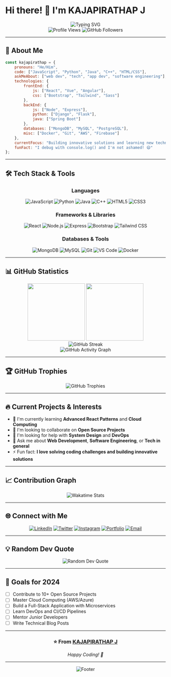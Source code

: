 # Hi there! 👋 I'm KAJAPIRATHAP J

<div align="center">
  <img src="https://readme-typing-svg.herokuapp.com?font=Fira+Code&pause=1000&color=2E9EF7&center=true&vCenter=true&width=435&lines=Software+Developer;Problem+Solver;Tech+Enthusiast;Always+Learning+New+Things" alt="Typing SVG" />
</div>

<div align="center">
  <img src="https://komarev.com/ghpvc/?username=IT237525&label=Profile%20views&color=0e75b6&style=flat" alt="Profile Views" />
  <img src="https://img.shields.io/github/followers/IT237525?label=Followers&style=social" alt="GitHub Followers" />
</div>

---

## 🚀 About Me

```javascript
const kajapirathap = {
    pronouns: "He/Him",
    code: ["JavaScript", "Python", "Java", "C++", "HTML/CSS"],
    askMeAbout: ["web dev", "tech", "app dev", "software engineering"],
    technologies: {
        frontEnd: {
            js: ["React", "Vue", "Angular"],
            css: ["Bootstrap", "Tailwind", "Sass"]
        },
        backEnd: {
            js: ["Node", "Express"],
            python: ["Django", "Flask"],
            java: ["Spring Boot"]
        },
        databases: ["MongoDB", "MySQL", "PostgreSQL"],
        misc: ["Docker", "Git", "AWS", "Firebase"]
    },
    currentFocus: "Building innovative solutions and learning new technologies",
    funFact: "I debug with console.log() and I'm not ashamed! 😄"
};
```

---

## 🛠️ Tech Stack & Tools

<div align="center">

### Languages
![JavaScript](https://img.shields.io/badge/-JavaScript-F7DF1E?style=for-the-badge&logo=javascript&logoColor=black)
![Python](https://img.shields.io/badge/-Python-3776AB?style=for-the-badge&logo=python&logoColor=white)
![Java](https://img.shields.io/badge/-Java-007396?style=for-the-badge&logo=java&logoColor=white)
![C++](https://img.shields.io/badge/-C++-00599C?style=for-the-badge&logo=cplusplus&logoColor=white)
![HTML5](https://img.shields.io/badge/-HTML5-E34F26?style=for-the-badge&logo=html5&logoColor=white)
![CSS3](https://img.shields.io/badge/-CSS3-1572B6?style=for-the-badge&logo=css3&logoColor=white)

### Frameworks & Libraries
![React](https://img.shields.io/badge/-React-61DAFB?style=for-the-badge&logo=react&logoColor=black)
![Node.js](https://img.shields.io/badge/-Node.js-339933?style=for-the-badge&logo=nodedotjs&logoColor=white)
![Express](https://img.shields.io/badge/-Express-000000?style=for-the-badge&logo=express&logoColor=white)
![Bootstrap](https://img.shields.io/badge/-Bootstrap-7952B3?style=for-the-badge&logo=bootstrap&logoColor=white)
![Tailwind CSS](https://img.shields.io/badge/-Tailwind_CSS-06B6D4?style=for-the-badge&logo=tailwindcss&logoColor=white)

### Databases & Tools
![MongoDB](https://img.shields.io/badge/-MongoDB-47A248?style=for-the-badge&logo=mongodb&logoColor=white)
![MySQL](https://img.shields.io/badge/-MySQL-4479A1?style=for-the-badge&logo=mysql&logoColor=white)
![Git](https://img.shields.io/badge/-Git-F05032?style=for-the-badge&logo=git&logoColor=white)
![VS Code](https://img.shields.io/badge/-VS_Code-007ACC?style=for-the-badge&logo=visualstudiocode&logoColor=white)
![Docker](https://img.shields.io/badge/-Docker-2496ED?style=for-the-badge&logo=docker&logoColor=white)

</div>

---

## 📊 GitHub Statistics

<div align="center">
  <img height="180em" src="https://github-readme-stats.vercel.app/api?username=IT237525&show_icons=true&theme=tokyonight&include_all_commits=true&count_private=true"/>
  <img height="180em" src="https://github-readme-stats.vercel.app/api/top-langs/?username=IT237525&layout=compact&langs_count=8&theme=tokyonight"/>
</div>

<div align="center">
  <img src="https://github-readme-streak-stats.herokuapp.com/?user=IT237525&theme=tokyonight" alt="GitHub Streak" />
</div>

<div align="center">
  <img src="https://github-readme-activity-graph.vercel.app/graph?username=IT237525&theme=tokyo-night&bg_color=1a1b27&color=70a5fd&line=70a5fd&point=bf91f3&area=true&hide_border=true" alt="GitHub Activity Graph" />
</div>

---

## 🏆 GitHub Trophies

<div align="center">
  <img src="https://github-profile-trophy.vercel.app/?username=IT237525&theme=tokyonight&no-frame=false&no-bg=false&margin-w=4&row=1" alt="GitHub Trophies" />
</div>

---

## 🔥 Current Projects & Interests

- 🌱 I'm currently learning **Advanced React Patterns** and **Cloud Computing**
- 👯 I'm looking to collaborate on **Open Source Projects**
- 🤔 I'm looking for help with **System Design** and **DevOps**
- 💬 Ask me about **Web Development**, **Software Engineering**, or **Tech in general**
- ⚡ Fun fact: **I love solving coding challenges and building innovative solutions**

---

## 📈 Contribution Graph

<div align="center">
  <img src="https://github-readme-stats.vercel.app/api/wakatime?username=IT237525&theme=tokyonight" alt="Wakatime Stats" />
</div>

---

## 🌐 Connect with Me

<div align="center">

[![LinkedIn](https://img.shields.io/badge/-LinkedIn-0077B5?style=for-the-badge&logo=linkedin&logoColor=white)](https://linkedin.com/in/kajapirathap-j)
[![Twitter](https://img.shields.io/badge/-Twitter-1DA1F2?style=for-the-badge&logo=twitter&logoColor=white)](https://twitter.com/kajapirathap_j)
[![Instagram](https://img.shields.io/badge/-Instagram-E4405F?style=for-the-badge&logo=instagram&logoColor=white)](https://instagram.com/kajapirathap_j)
[![Portfolio](https://img.shields.io/badge/-Portfolio-000000?style=for-the-badge&logo=vercel&logoColor=white)](https://kajapirathap-portfolio.vercel.app)
[![Email](https://img.shields.io/badge/-Email-D14836?style=for-the-badge&logo=gmail&logoColor=white)](mailto:kajapirathap.j@gmail.com)

</div>

---

## 💡 Random Dev Quote

<div align="center">
  <img src="https://quotes-github-readme.vercel.app/api?type=horizontal&theme=tokyonight" alt="Random Dev Quote" />
</div>

---

## 🎯 Goals for 2024

- [ ] Contribute to 10+ Open Source Projects
- [ ] Master Cloud Computing (AWS/Azure)
- [ ] Build a Full-Stack Application with Microservices
- [ ] Learn DevOps and CI/CD Pipelines
- [ ] Mentor Junior Developers
- [ ] Write Technical Blog Posts

---

<div align="center">
  <h3>⭐️ From <a href="https://github.com/IT237525">KAJAPIRATHAP J</a></h3>
  <p><em>Happy Coding! 🚀</em></p>
</div>

---

<div align="center">
  <img src="https://capsule-render.vercel.app/api?type=waving&color=gradient&height=100&section=footer" alt="Footer" />
</div>